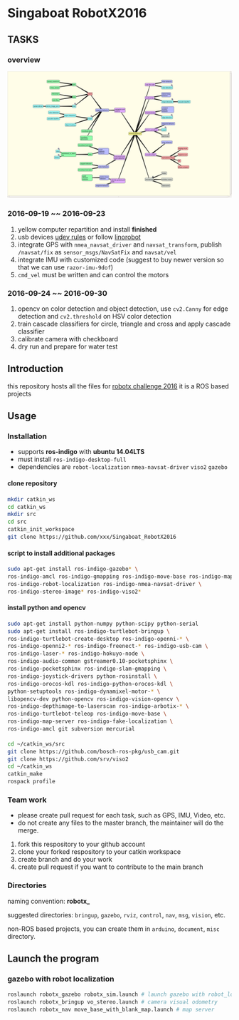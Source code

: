 Singaboat RobotX2016
====================

TASKS
-----
### overview ###
![topdown list](Documents/Screenshot%20from%202016-09-22%2011:38:49.png)

### 2016-09-19 ~~ 2016-09-23 ###
1. yellow computer repartition and install **finished**
2. usb devices [udev rules](http://askubuntu.com/questions/670197/udev-rules-targeting-every-usb-device)
or follow [linorobot](https://linorobot.org/getting-started/)
3. integrate GPS with `nmea_navsat_driver` and `navsat_transform`, publish `/navsat/fix` as `sensor_msgs/NavSatFix` and `navsat/vel`
4. integrate IMU with customized code (suggest to buy newer version so that we can use `razor-imu-9dof`)
5. `cmd_vel` must be written and can control the motors

### 2016-09-24 ~~ 2016-09-30 ###
1. opencv on color detection and object detection, use `cv2.Canny` for edge detection and `cv2.threshold` on HSV color detection
2. train cascade classifiers for circle, triangle and cross and apply cascade classifier
3. calibrate camera with checkboard
4. dry run and prepare for water test

Introduction
------------
this repository hosts all the files for [robotx challenge 2016](http://www.robotx.org)
it is a ROS based projects

Usage
-----
### Installation ###
+ supports **ros-indigo** with **ubuntu 14.04LTS**
+ must install `ros-indigo-desktop-full`
+ dependencies are `robot-localization` `nmea-navsat-driver` `viso2` `gazebo`

#### clone repository ####
```bash
mkdir catkin_ws
cd catkin_ws
mkdir src
cd src
catkin_init_workspace
git clone https://github.com/xxx/Singaboat_RobotX2016
```

#### script to install additional packages ####
```bash
sudo apt-get install ros-indigo-gazebo* \
ros-indigo-amcl ros-indigo-gmapping ros-indigo-move-base ros-indigo-map* \
ros-indigo-robot-localization ros-indigo-nmea-navsat-driver \
ros-indigo-stereo-image* ros-indigo-viso2*
```

#### install python and opencv ####
```bash
sudo apt-get install python-numpy python-scipy python-serial
sudo apt-get install ros-indigo-turtlebot-bringup \
ros-indigo-turtlebot-create-desktop ros-indigo-openni-* \
ros-indigo-openni2-* ros-indigo-freenect-* ros-indigo-usb-cam \
ros-indigo-laser-* ros-indigo-hokuyo-node \
ros-indigo-audio-common gstreamer0.10-pocketsphinx \
ros-indigo-pocketsphinx ros-indigo-slam-gmapping \
ros-indigo-joystick-drivers python-rosinstall \
ros-indigo-orocos-kdl ros-indigo-python-orocos-kdl \
python-setuptools ros-indigo-dynamixel-motor-* \
libopencv-dev python-opencv ros-indigo-vision-opencv \
ros-indigo-depthimage-to-laserscan ros-indigo-arbotix-* \
ros-indigo-turtlebot-teleop ros-indigo-move-base \
ros-indigo-map-server ros-indigo-fake-localization \
ros-indigo-amcl git subversion mercurial

cd ~/catkin_ws/src
git clone https://github.com/bosch-ros-pkg/usb_cam.git
git clone https://github.com/srv/viso2
cd ~/catkin_ws
catkin_make
rospack profile
```

### Team work ###
+ please create pull request for each task, such as GPS, IMU, Video, etc.
+ do not create any files to the master branch, the maintainer will do the merge.


1. fork this respository to your github account
2. clone your forked respository to your catkin workspace
3. create branch and do your work
4. create pull request if you want to contribute to the main branch

### Directories ###

naming convention: **robotx_**

suggested directories: `bringup`, `gazebo`, `rviz`, `control`, `nav`, `msg`, `vision`, etc.

non-ROS based projects, you can create them in `arduino`, `document`, `misc` directory.

## Launch the program ##
### gazebo with robot localization ###
```bash
roslaunch robotx_gazebo robotx_sim.launch # launch gazebo with robot_localization
roslaunch robotx_bringup vo_stereo.launch # camera visual odometry
roslaunch robotx_nav move_base_with_blank_map.launch # map server
```
